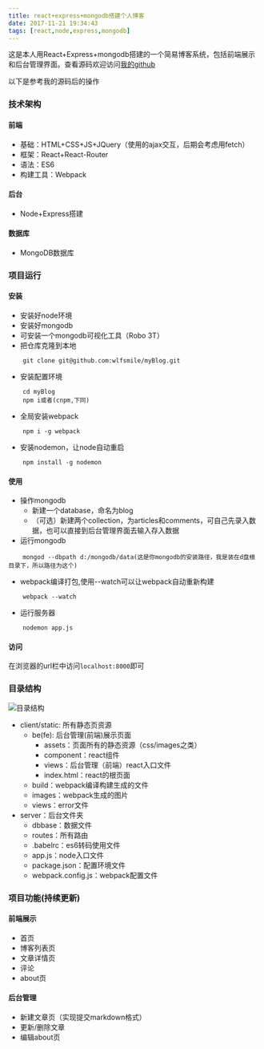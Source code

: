 ```yaml
---
title: react+express+mongodb搭建个人博客
date: 2017-11-21 19:34:43
tags: [react,node,express,mongodb]
---
```


这是本人用React+Express+mongodb搭建的一个简易博客系统，包括前端展示和后台管理界面。查看源码欢迎访问[我的github](https://github.com/wlfsmile/myBlog)

<!--more  -->
以下是参考我的源码后的操作

### 技术架构
#### 前端
+ 基础：HTML+CSS+JS+JQuery（使用的ajax交互，后期会考虑用fetch）
+ 框架：React+React-Router
+ 语法：ES6
+ 构建工具：Webpack
#### 后台
+ Node+Express搭建
#### 数据库 
+ MongoDB数据库

### 项目运行
#### 安装
+ 安装好node环境
+ 安装好mongodb
+ 可安装一个mongodb可视化工具（Robo 3T）
+ 把仓库克隆到本地
```
    git clone git@github.com:wlfsmile/myBlog.git
```
+ 安装配置环境
```
    cd myBlog
    npm i或者(cnpm,下同)
```
+ 全局安装webpack
```
    npm i -g webpack
```
+ 安装nodemon，让node自动重启
```
    npm install -g nodemon
```
#### 使用
+ 操作mongodb
    + 新建一个database，命名为blog
    + （可选）新建两个collection，为articles和comments，可自己先录入数据，也可以直接到后台管理界面去输入存入数据
+ 运行mongodb
```
    mongod --dbpath d:/mongodb/data(这是你mongodb的安装路径，我是装在d盘根目录下，所以路径为这个)
```
+ webpack编译打包,使用--watch可以让webpack自动重新构建
```
    webpack --watch
```
+ 运行服务器
```
    nodemon app.js
```
#### 访问
在浏览器的url栏中访问```localhost:8000```即可

### 目录结构
![目录结构](https://github.com/wlfsmile/myBlog/blob/master/images/tree.png)

<!-- <img src="https://github.com/wlfsmile/myBlog/blob/master/images/tree.png" align="center" /> -->

+ client/static: 所有静态页资源
    + be(fe): 后台管理(前端)展示页面 
        + assets：页面所有的静态资源（css/images之类）
        + component：react组件
        + views：后台管理（前端）react入口文件
        + index.html：react的根页面
    + build：webpack编译构建生成的文件
    + images：webpack生成的图片
    + views：error文件
+ server：后台文件夹
    + dbbase：数据文件
    + routes：所有路由
    + .babelrc：es6转码使用文件
    + app.js：node入口文件
    + package.json：配置环境文件
    + webpack.config.js：webpack配置文件

### 项目功能(持续更新)
#### 前端展示
+ 首页
+ 博客列表页
+ 文章详情页
+ 评论
+ about页
#### 后台管理
+ 新建文章页（实现提交markdown格式）
+ 更新/删除文章
+ 编辑about页